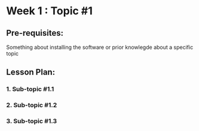 # Week 1 : Topic #1

## Pre-requisites:

Something about installing the software or prior knowlegde about a specific topic

## Lesson Plan:
### 1.	Sub-topic #1.1

### 2.	Sub-topic #1.2

### 3.	Sub-topic #1.3
